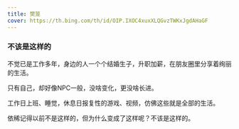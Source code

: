```yaml
---
title: 樊笼
cover: https://th.bing.com/th/id/OIP.IXOC4xuxXLQGvzTWKxJgdAHaGF
---
```


### 不该是这样的

不觉已是工作多年，身边的人一个个结婚生子，升职加薪，在朋友圈里分享着绚丽的生活。

只有自己，却好像NPC一般，没啥变化，更没啥长进。

工作日上班、睡觉，休息日报复性的游戏、视频，仿佛这些就是全部的生活。

依稀记得以前不是这样的，但为什么变成了这样呢？不该是这样的。

